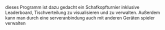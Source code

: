 dieses Programm ist dazu gedacht ein Schafkopfturnier inklusive Leaderboard, Tischverteilung zu visualisieren und zu verwalten.
Außerdem kann man durch eine serveranbindung auch mit anderen Geräten spieler verwalten
